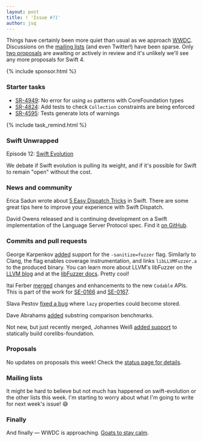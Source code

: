 ```yaml
---
layout: post
title: ! 'Issue #71'
author: jsq
---
```


Things have certainly been more quiet than usual as we approach [WWDC](https://developer.apple.com/wwdc). Discussions on the [mailing lists](https://lists.swift.org/pipermail/swift-evolution/Week-of-Mon-20170522/thread.html) (and even Twitter!) have been sparse. Only [two proposals](https://apple.github.io/swift-evolution/) are awaiting or actively in review and it's unlikely we'll see any more proposals for Swift 4.

<!--excerpt-->

{% include sponsor.html %}

### Starter tasks

- [SR-4949](https://bugs.swift.org/browse/SR-4949): No error for using `as` patterns with CoreFoundation types
- [SR-4824](https://bugs.swift.org/browse/SR-4824): Add tests to check `Collection` constraints are being enforced
- [SR-4595](https://bugs.swift.org/browse/SR-4595): Tests generate lots of warnings

{% include task_remind.html %}

### Swift Unwrapped

Episode 12: [Swift Evolution](https://spec.fm/podcasts/swift-unwrapped/69638)

We debate if Swift evolution is pulling its weight, and if it's possible for Swift to remain "open" without the cost.

### News and community

Erica Sadun wrote about [5 Easy Dispatch Tricks](http://ericasadun.com/2017/05/23/5-easy-dispatch-tricks/) in Swift. There are some great tips here to improve your experience with Swift Dispatch.

David Owens released and is continuing development on a Swift implementation of the Language Server Protocol spec. Find it [on GitHub](https://github.com/owensd/swift-lsp).

### Commits and pull requests

George Karpenkov [added](https://github.com/apple/swift/pull/9450) support for the `-sanitize=fuzzer` flag. Similarly to Clang, the flag enables coverage instrumentation, and links `libLLVMFuzzer.a` to the produced binary. You can learn more about LLVM's libFuzzer on the [LLVM blog](http://blog.llvm.org/2015/04/fuzz-all-clangs.html) and at the [libFuzzer docs](http://llvm.org/docs/LibFuzzer.html). Pretty cool!

Itai Ferber [merged](https://github.com/apple/swift/pull/9791) changes and enhancements to the new `Codable` APIs. This is part of the work for [SE-0166](https://github.com/apple/swift-evolution/blob/master/proposals/0166-swift-archival-serialization.md) and [SE-0167](https://github.com/apple/swift-evolution/blob/master/proposals/0167-swift-encoders.md).

Slava Pestov [fixed a bug](https://github.com/apple/swift/pull/9925) where `lazy` properties could become stored.

Dave Abrahams [added](https://github.com/apple/swift/pull/9924) substring comparison benchmarks.

Not new, but just recently merged, Johannes Weiß [added support](https://github.com/apple/swift-corelibs-foundation/pull/873) to statically build corelibs-foundation.

### Proposals

No updates on proposals this week! Check the [status page for details](https://apple.github.io/swift-evolution/).

### Mailing lists

It might be hard to believe but not much has happened on swift-evolution or the other lists this week. I'm starting to worry about what I'm going to write for next week's issue! 😅

### Finally

And finally &mdash; WWDC is approaching. [Goats to stay calm](https://twitter.com/EverythingGoats/status/864679358123962368).
